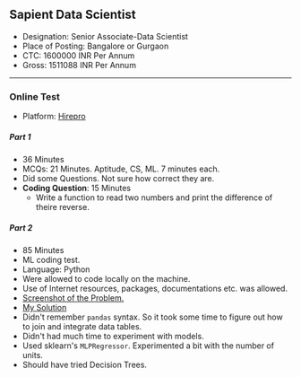 ## Sapient Data Scientist

- Designation: Senior Associate-Data Scientist
- Place of Posting: Bangalore or Gurgaon
- CTC: 1600000 INR Per Annum
- Gross: 1511088 INR Per Annum

---

### Online Test

- Platform: [Hirepro](http://www.hirepro.in/)

##### Part 1

- 36 Minutes
- MCQs: 21 Minutes. Aptitude, CS, ML. 7 minutes each.
- Did some Questions. Not sure how correct they are.
- **Coding Question**: 15 Minutes
    + Write a function to read two numbers and print the difference of theire reverse.

##### Part 2

- 85 Minutes
- ML coding test.
- Language: Python
- Were allowed to code locally on the machine.
- Use of Internet resources, packages, documentations etc. was allowed.
- [Screenshot of the Problem.](ml-exam.pdf)
- [My Solution](solution)
- Didn't remember `pandas` syntax. So it took some time to figure out how to join and integrate data tables.
- Didn't had much time to experiment with models.
- Used sklearn's `MLPRegressor`. Experimented a bit with the number of units.
- Should have tried Decision Trees.
